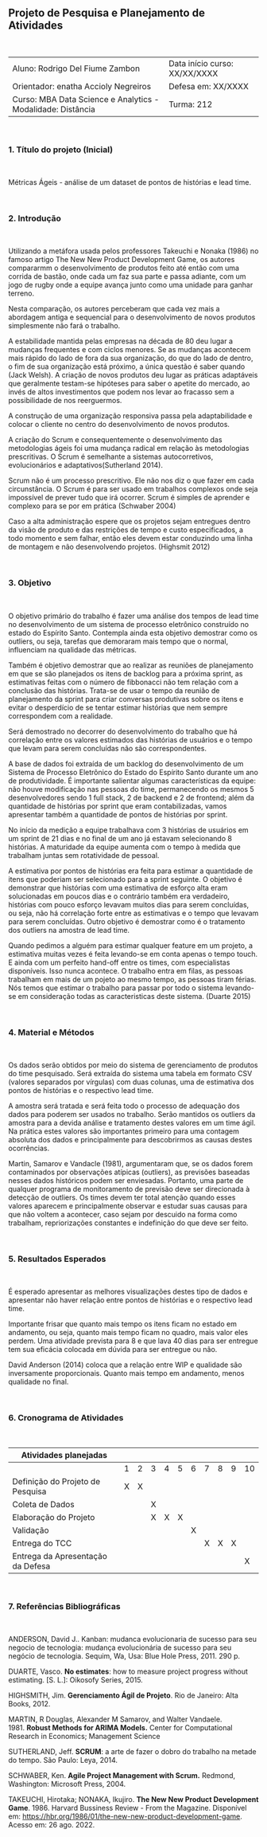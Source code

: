 ## Projeto de Pesquisa e Planejamento de Atividades

<br>

|   |   |
|---|---|
| Aluno: Rodrigo Del Fiume Zambon  |  Data início curso: XX/XX/XXXX |
| Orientador: enatha Accioly Negreiros | Defesa em: XX/XXXX
| Curso: MBA Data Science e Analytics - Modalidade: Distância | Turma: 212 |

<br>

### 1. Título do projeto (Inicial)

<br>

Métricas Ágeis - análise de um dataset de pontos de histórias e lead time.

<br>

### 2. Introdução

<br>

Utilizando a metáfora usada pelos professores Takeuchi e Nonaka (1986) no famoso artigo The New New Product Development Game, os autores compararmm o desenvolvimento de produtos feito até então com uma corrida de bastão, onde cada um faz sua parte e passa adiante, com um jogo de rugby onde a equipe avança junto como uma unidade para ganhar terreno.

Nesta comparação, os autores perceberam que cada vez mais a abordagem antiga e sequencial para o desenvolvimento de novos produtos simplesmente não fará o trabalho.

A estabilidade mantida pelas empresas na década de 80 deu lugar a mudanças frequentes e com ciclos menores. Se as mudanças acontecem mais rápido do lado de fora da sua organização, do que do lado de dentro, o fim de sua organização está próximo, a única questão é saber quando (Jack Welsh). A criação de novos produtos deu lugar as práticas adaptáveis que geralmente testam-se hipóteses para saber o apetite do mercado, ao invés de altos investimentos que podem nos levar ao fracasso sem a possibilidade de nos reerguermos.

A construção de uma organização responsiva passa pela adaptabilidade e colocar o cliente no centro do desenvolvimento de novos produtos. 

A criação do Scrum e consequentemente o desenvolvimento das metodologias ágeis foi uma mudança radical em relação às metodologias prescritivas. O Scrum é semelhante a sistemas autocorretivos, evolucionários e adaptativos(Sutherland 2014).

Scrum não é um processo prescritivo. Ele não nos diz o que fazer em cada circunstância. O Scrum é para ser usado em trabalhos complexos onde seja impossível de prever tudo que irá ocorrer. Scrum é simples de aprender e complexo para se por em prática (Schwaber 2004)

Caso a alta administração espere que os projetos sejam entregues dentro da visão de produto e das restrições de tempo e custo especificados, a todo momento e sem falhar, então eles devem estar conduzindo uma linha de montagem e não desenvolvendo projetos. (Highsmit 2012)

<br>

### 3. Objetivo

<br>

O objetivo primário do trabalho é fazer uma análise dos tempos de lead time no desenvolvimento de um sistema de processo eletrônico construído no estado do Espírito Santo. Contempla ainda esta objetivo demostrar como os outliers, ou seja, tarefas que demoraram mais tempo que o normal, influenciam na qualidade das métricas.

Também é objetivo demostrar que ao realizar as reuniões de planejamento em que se são planejados os itens de backlog para a próxima sprint, as estimativas feitas com o número de fibbonacci não tem relação com a conclusão das histórias. Trata-se de usar o tempo da reunião de planejamento da sprint para criar conversas produtivas sobre os itens e evitar o desperdício de se tentar estimar histórias que nem sempre correspondem com a realidade.

Será demostrado no decorrer do desenvolvimento do trabalho que há correlação entre os valores estimados das histórias de usuários e o tempo que levam para serem concluídas não são correspondentes.

A base de dados foi extraída de um backlog do desenvolvimento de um Sistema de Processo Eletrônico do Estado do Espírito Santo durante um ano de produtividade. É importante salientar algumas características da equipe: não houve modificação nas pessoas do time, permanecendo os mesmos 5 desenvolvedores sendo 1 full stack, 2 de backend e 2 de frontend; além da quantidade de histórias por sprint que eram contabilizadas, vamos apresentar também a quantidade de pontos de histórias por sprint.

No início da medição a equipe trabalhava com 3 histórias de usuários em um sprint de 21 dias e no final de um ano já estavam selecionando 8 histórias. A maturidade da equipe aumenta com o tempo à medida que trabalham juntas sem rotatividade de pessoal.

A estimativa por pontos de histórias era feita para estimar a quantidade de itens que poderiam ser selecionado para a sprint seguinte. O objetivo é demonstrar que histórias com uma estimativa de esforço alta eram solucionadas em poucos dias e o contrário também era verdadeiro, histórias com pouco esforço levavam muitos dias para serem concluídas, ou seja, não há correlação forte entre as estimativas e o tempo que levavam para serem concluídas. Outro objetivo é demostrar como é o tratamento dos outliers na amostra de lead time.

Quando pedimos a alguém para estimar qualquer feature em um projeto, a estimativa muitas vezes é feita levando-se em conta apenas o tempo touch. E ainda com um perfeito hand-off entre os times, com especialistas disponíveis. Isso nunca acontece. O trabalho entra em filas, as pessoas trabalham em mais de um pojeto ao mesmo tempo, as pessoas tiram férias. Nós temos que estimar o trabalho para passar por todo o sistema levando-se em consideração todas as caracteristicas deste sistema. (Duarte 2015)

<br>

### 4. Material e Métodos

<br>

Os dados serão obtidos por meio do sistema de gerenciamento de produtos do time pesquisado. Será extraída do sistema uma tabela em formato CSV (valores separados por vírgulas) com duas colunas, uma de estimativa dos pontos de histórias e o respectivo lead time. 

A amostra será tratada e será feita todo o processo de adequação dos dados para poderem ser usados no trabalho. Serão mantidos os outliers da amostra para a devida análise e tratamento destes valores em um time ágil. Na prática estes valores são importantes primeiro para uma contagem absoluta dos dados e principalmente para descobrirmos as causas destes ocorrências.

Martin, Samarov e Vandacle (1981), argumentaram que, se os dados forem contaminados por observações atípicas (outliers), as previsões baseadas nesses dados históricos podem ser enviesadas. Portanto, uma parte de qualquer programa de monitoramento de previsão deve ser direcionada à detecção de outliers. Os times devem ter total atenção quando esses valores aparecem e principalmente observar e estudar suas causas para que não voltem a acontecer, caso sejam por descuido na forma como trabalham, repriorizações constantes e indefinição do que deve ser feito.

<br>

### 5. Resultados Esperados

<br>

É esperado apresentar as melhores visualizações destes tipo de dados e apresentar não haver relação entre pontos de histórias e o respectivo lead time.

Importante frisar que quanto mais tempo os itens ficam no estado em andamento, ou seja, quanto mais tempo ficam no quadro, mais valor eles perdem. Uma atividade prevista para 8 e que lava 40 dias para ser entregue tem sua eficácia colocada em dúvida para ser entregue ou não.

David Anderson (2014) coloca que a relação entre WIP e qualidade são inversamente proporcionais. Quanto mais tempo em andamento, menos qualidade no final.

<br>

### 6. Cronograma de Atividades

<br>

| Atividades planejadas |   |   |   |   |   |   |   |   |   |   |
|---                    |---|---|---|---|---|---|---|---|---|---|
|                                   | 1 | 2 | 3 | 4 | 5 | 6 | 7 | 8 | 9 | 10 |
| Definição do Projeto de Pesquisa  | X | X |   |   |   |   |   |   |   |   |
| Coleta de Dados                   |   |   | X |   |   |   |   |   |   |   |
| Elaboração do Projeto             |   |   | X | X | X |   |   |   |   |   |
| Validação                         |   |   |   |   |   | X |   |   |   |   |
| Entrega do TCC                    |   |   |   |   |   |   | X | X | X |   |
| Entrega da Apresentação da Defesa |   |   |   |   |   |   |   |   |   | X |

<br>

### 7. Referências Bibliográficas

<br>

ANDERSON, David J.. Kanban: mudanca evolucionaria de sucesso para seu negocio de tecnologia: mudança evolucionária de sucesso para seu negócio de tecnologia. Sequim, Wa, Usa: Blue Hole Press, 2011. 290 p.

DUARTE, Vasco. **No estimates**: how to measure project progress without estimating. [S. L.]: Oikosofy Series, 2015.

HIGHSMITH, Jim. **Gerenciamento Ágil de Projeto**. Rio de Janeiro: Alta Books, 2012.

MARTIN, R Douglas, Alexander M Samarov, and Walter Vandaele. 1981. **Robust Methods for ARIMA Models.** Center for Computational Research in Economics; Management Science

SUTHERLAND, Jeff. **SCRUM**: a arte de fazer o dobro do trabalho na metade do tempo. São Paulo: Leya, 2014.

SCHWABER, Ken. **Agile Project Management with Scrum.** Redmond, Washington: Microsoft Press, 2004.

TAKEUCHI, Hirotaka; NONAKA, Ikujiro. **The New New Product Development Game**. 1986. Harvard Bussiness Review - From the Magazine. Disponível em: https://hbr.org/1986/01/the-new-new-product-development-game. Acesso em: 26 ago. 2022.